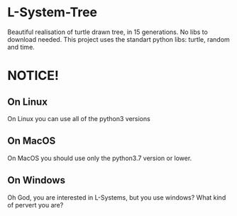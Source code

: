 # L-System-Tree
Beautiful realisation of turtle drawn tree, in 15 generations. No libs to download needed.
This project uses the standart python libs: turtle, random and time.

# NOTICE!
## On Linux

On Linux you can use all of the python3 versions

## On MacOS

On MacOS you should use only the python3.7 version or lower.

## On Windows

Oh God, you are interested in L-Systems, but you use windows? What kind of pervert you are?
